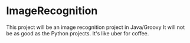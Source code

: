 # ImageRecognition
This project will be an image recognition project in Java/Groovy
It will not be as good as the Python projects. It's like uber for coffee.
